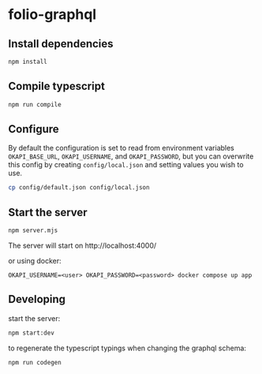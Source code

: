 # folio-graphql
## Install dependencies
```sh
npm install
```

## Compile typescript
```sh
npm run compile
```

## Configure
By default the configuration is set to read from environment variables `OKAPI_BASE_URL`, `OKAPI_USERNAME`, and `OKAPI_PASSWORD`, but you can overwrite this config by creating `config/local.json` and setting values you wish to use.
```sh
cp config/default.json config/local.json
```

## Start the server
```sh
npm server.mjs
```
The server will start on http://localhost:4000/

or using docker:
```
OKAPI_USERNAME=<user> OKAPI_PASSWORD=<password> docker compose up app
```

## Developing

start the server:
```sh
npm start:dev
```
to regenerate the typescript typings when changing the graphql schema:
```sh
npm run codegen
```
